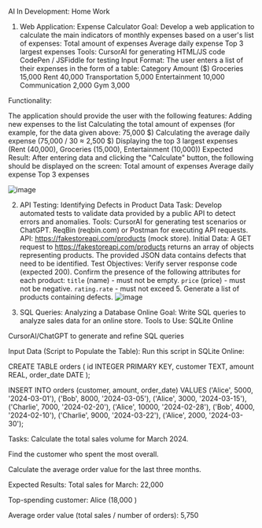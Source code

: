 AI In Development: Home Work
1. Web Application: Expense Calculator
Goal:
Develop a web application to calculate the main indicators of monthly expenses based on a user's list of expenses:
Total amount of expenses
Average daily expense
Top 3 largest expenses
Tools:
CursorAI for generating HTML/JS code
CodePen / JSFiddle for testing
Input Format:
The user enters a list of their expenses in the form of a table:
Category
Amount ($)
Groceries
15,000
Rent
40,000
Transportation
5,000
Entertainment
10,000
Communication
2,000
Gym
3,000

Functionality:

The application should provide the user with the following features:
Adding new expenses to the list
Calculating the total amount of expenses (for example, for the data given above: 75,000 $)
Calculating the average daily expense (75,000 / 30 ≈ 2,500 $)
Displaying the top 3 largest expenses (Rent (40,000), Groceries (15,000), Entertainment (10,000))
Expected Result:
After entering data and clicking the "Calculate" button, the following should be displayed on the screen:
Total amount of expenses
Average daily expense
Top 3 expenses

![image](https://github.com/user-attachments/assets/f62cf303-3708-4522-b631-2231762e8003)



2. API Testing: Identifying Defects in Product Data
Task:
Develop automated tests to validate data provided by a public API to detect errors and anomalies.
Tools:
CursorAI for generating test scenarios or ChatGPT.
ReqBin (reqbin.com) or Postman for executing API requests.
API: https://fakestoreapi.com/products (mock store).
Initial Data:
A GET request to https://fakestoreapi.com/products returns an array of objects representing products. The provided JSON data contains defects that need to be identified.
Test Objectives:
Verify server response code (expected 200).
Confirm the presence of the following attributes for each product:
`title` (name) - must not be empty.
`price` (price) - must not be negative.
`rating.rate` -  must not exceed 5.
Generate a list of products containing defects.
![image](https://github.com/user-attachments/assets/746b98ea-d3a2-4418-91b5-1a348d37f9a8)



3. SQL Queries: Analyzing a Database Online
Goal:
 Write SQL queries to analyze sales data for an online store.
Tools to Use:
SQLite Online


CursorAI/ChatGPT to generate and refine SQL queries


Input Data (Script to Populate the Table):
Run this script in SQLite Online:

CREATE TABLE orders (
    id INTEGER PRIMARY KEY,
    customer TEXT,
    amount REAL,
    order_date DATE
);

INSERT INTO orders (customer, amount, order_date) VALUES
('Alice', 5000, '2024-03-01'),
('Bob', 8000, '2024-03-05'),
('Alice', 3000, '2024-03-15'),
('Charlie', 7000, '2024-02-20'),
('Alice', 10000, '2024-02-28'),
('Bob', 4000, '2024-02-10'),
('Charlie', 9000, '2024-03-22'),
('Alice', 2000, '2024-03-30');


Tasks:
Calculate the total sales volume for March 2024.


Find the customer who spent the most overall.


Calculate the average order value for the last three months.


Expected Results:
Total sales for March: 22,000 


Top-spending customer: Alice (18,000 )


Average order value (total sales / number of orders): 5,750 

